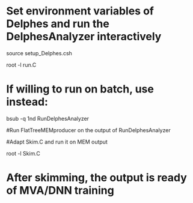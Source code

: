 
# Set environment variables of Delphes and run the DelphesAnalyzer interactively

source setup_Delphes.csh

root -l run.C

# If willing to run on batch, use instead:

bsub -q 1nd RunDelphesAnalyzer

#Run FlatTreeMEMproducer on the output of RunDelphesAnalyzer

#Adapt Skim.C and run it on MEM output

root -l Skim.C

# After skimming, the output is ready of MVA/DNN training

